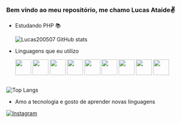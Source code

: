 
### Bem vindo ao meu repositório, me chamo Lucas Ataide✌️

- Estudando PHP 📚

  ![Lucas200507 GitHub stats](https://github-readme-stats.vercel.app/api?username=Lucas200507&show_icons=true&theme=radical)        

- Linguagens que eu utilizo
        <br>
  <div style="display:inline_block">
          <img align="center" style="height: 3em;" src="https://cdn.jsdelivr.net/gh/devicons/devicon@latest/icons/java/java-original.svg" />          
          <img align="center" style="height: 3em;" src="https://cdn.jsdelivr.net/gh/devicons/devicon@latest/icons/androidstudio/androidstudio-original.svg" /> 
          <img align="center" style="height: 3em;" src="https://cdn.jsdelivr.net/gh/devicons/devicon@latest/icons/javascript/javascript-original.svg" />
          <img align="center" style="height: 3em;" src="https://cdn.jsdelivr.net/gh/devicons/devicon@latest/icons/html5/html5-original-wordmark.svg" />
          <img align="center" style="height: 3em;" src="https://cdn.jsdelivr.net/gh/devicons/devicon@latest/icons/css3/css3-original-wordmark.svg" />
          <img align="center" style="height: 3em;" src="https://cdn.jsdelivr.net/gh/devicons/devicon@latest/icons/php/php-original.svg" />
          <img align="center" style="height: 3em;" src="https://cdn.jsdelivr.net/gh/devicons/devicon@latest/icons/mysql/mysql-original-wordmark.svg" />
          <img align="center" style="height: 3em;" src="https://cdn.jsdelivr.net/gh/devicons/devicon@latest/icons/c/c-original.svg" />
          <img align="center" style="height: 3em;" src="https://cdn.jsdelivr.net/gh/devicons/devicon@latest/icons/python/python-original.svg" />          
             <!--<img align="center" alt="html5" src="https://img.shields.io/badge/HTML5-E34F26?style=for-the-badge&logo=html5&logoColor=white">
           <img align="center" alt="css3" src="https://img.shields.io/badge/CSS3-1572B6?style=for-the-badge&logo=css3&logoColor=white">
          <img align="center" alt="c" src="https://img.shields.io/badge/C-00599C?style=for-the-badge&logo=c&logoColor=white">
           <img align="center" alt="java" src="https://img.shields.io/badge/Java-ED8B00?style=for-the-badge&logo=openjdk&logoColor=white">
          <img align="center" alt="JS" src="https://img.shields.io/badge/JavaScript-F7DF1E?style=for-the-badge&logo=javascript&logoColor=black">  -->          
  </div>
        <br>              
![Top Langs](https://github-readme-stats.vercel.app/api/top-langs/?username=Lucas200507&layout=compact)
<br>

- Amo a tecnologia e gosto de aprender novas linguagens 

[![Instagram](https://img.shields.io/badge/Instagram-E4405F?style=for-the-badge&logo=instagram&logoColor=white)](https://instagram.com/lucas._ide)

